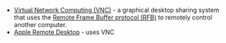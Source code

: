 * [Virtual Network Computing (VNC)](https://en.wikipedia.org/wiki/Virtual_Network_Computing) - a graphical desktop sharing system that uses the [Remote Frame Buffer protocol (RFB)](https://en.wikipedia.org/wiki/RFB_protocol) to remotely control another computer.
 * [Apple Remote Desktop](https://support.apple.com/en-au/HT202944) - uses VNC